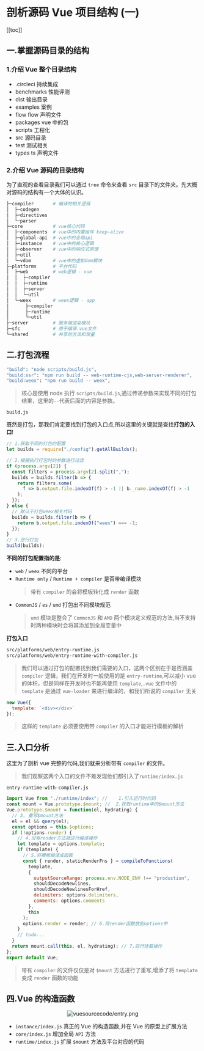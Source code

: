 # 剖析源码 Vue 项目结构 (一)

[[toc]]

## 一.掌握源码目录的结构

### 1.介绍 Vue 整个目录结构

- .circleci 持续集成
- benchmarks 性能评测
- dist 输出目录
- examples 案例
- flow flow 声明文件
- packages vue 中的包
- scripts 工程化
- src 源码目录
- test 测试相关
- types ts 声明文件

### 2.介绍 Vue 源码的目录结构

为了直观的查看目录我们可以通过 `tree` 命令来查看 `src` 目录下的文件夹。先大概对源码的结构有一个大体的认识。

```sh
├─compiler       # 编译的相关逻辑
│  ├─codegen
│  ├─directives
│  └─parser
├─core           # vue核心代码
│  ├─components  # vue中的内置组件 keep-alive
│  ├─global-api  # vue中的全局api
│  ├─instance    # vue中的核心逻辑
│  ├─observer    # vue中的响应式原理
│  ├─util
│  └─vdom        # vue中的虚拟dom模块
├─platforms      # 平台代码
│  ├─web	     # web逻辑 - vue
│  │  ├─compiler
│  │  ├─runtime
│  │  ├─server
│  │  └─util
│  └─weex        # weex逻辑 - app
│      ├─compiler
│      ├─runtime
│      └─util
├─server         # 服务端渲染模块
├─sfc            # 用于编译.vue文件
└─shared         # 共享的方法和常量
```

## 二.打包流程

```sh
"build": "node scripts/build.js",
"build:ssr": "npm run build -- web-runtime-cjs,web-server-renderer",
"build:weex": "npm run build -- weex",
```

> 核心是使用 node 执行 `scripts/build.js`,通过传递参数来实现不同的打包结果，这里的`--`代表后面的内容是参数。

`build.js`

既然是打包，那我们肯定要找到打包的入口点,所以这里的关键就是查找**打包的入口**!

```js
// 1.获取不同的打包的配置
let builds = require("./config").getAllBuilds();

// 2.根据执行打包时的参数进行过滤
if (process.argv[2]) {
  const filters = process.argv[2].split(",");
  builds = builds.filter(b => {
    return filters.some(
      f => b.output.file.indexOf(f) > -1 || b._name.indexOf(f) > -1
    );
  });
} else {
  // 默认不打包weex相关代码
  builds = builds.filter(b => {
    return b.output.file.indexOf("weex") === -1;
  });
}
// 3.进行打包
build(builds);
```

**不同的打包配置指的是**:

- `web` / `weex` 不同的平台
- `Runtime only` / `Runtime + compiler` 是否带编译模块
  > 带有 `compiler` 的会将模板转化成 `render` 函数
- `CommonJS` / `es` / `umd` 打包出不同模块规范
  > `umd` 模块是整合了 `CommonJS` 和 `AMD` 两个模块定义规范的方法,当不支持时两种模块时会将其添加到全局变量中

**打包入口**

```sh
src/platforms/web/entry-runtime.js
src/platforms/web/entry-runtime-with-compiler.js
```

> 我们可以通过打包的配置找到我们需要的入口，这两个区别在于是否涵盖 `compiler` 逻辑，我们在开发时一般使用的是 `entry-runtime`,可以减小 vue 的体积，但是同样在开发时也不能再使用 `template`,`.vue` 文件中的 `template` 是通过 `vue-loader` 来进行编译的，和我们所说的 `compiler` 无关

```js
new Vue({
  template: `<div></div>`
});
```

> 这样的 `template` 必须要使用带 `compiler` 的入口才能进行模板的解析

## 三.入口分析

这里为了剖析 vue 完整的代码,我们就来分析带有 `compiler` 的文件。

> 我们观察这两个入口的文件不难发现他们都引入了`runtime/index.js`

`entry-runtime-with-compiler.js`

```js
import Vue from "./runtime/index"; //    1.引入运行时代码
const mount = Vue.prototype.$mount; //  2.获取runtime中的$mount方法
Vue.prototype.$mount = function(el, hydrating) {
  // 3. 重写$mount方法
  el = el && query(el);
  const options = this.$options;
  if (!options.render) {
    // 4.没有render方法就进行编译操作
    let template = options.template;
    if (template) {
      // 5.将模板编译成函数
      const { render, staticRenderFns } = compileToFunctions(
        template,
        {
          outputSourceRange: process.env.NODE_ENV !== "production",
          shouldDecodeNewlines,
          shouldDecodeNewlinesForHref,
          delimiters: options.delimiters,
          comments: options.comments
        },
        this
      );
      options.render = render; // 6.将render函数放到options中
    }
    // todo...
  }
  return mount.call(this, el, hydrating); // 7.进行挂载操作
};
export default Vue;
```

> 带有 `compiler` 的文件仅仅是对 `$mount` 方法进行了重写,增添了将 `template` 变成 `render` 函数的功能

## 四.Vue 的构造函数

<div align="center"><img :src="$withBase('/images/vuesourcecode/entry.png')" alt="vuesourcecode/entry.png"></div>

- `instance/index.js` 真正的 Vue 的构造函数,并在 Vue 的原型上扩展方法
- `core/index.js` 增加全局 `API` 方法
- `runtime/index.js` 扩展 `$mount` 方法及平台对应的代码
